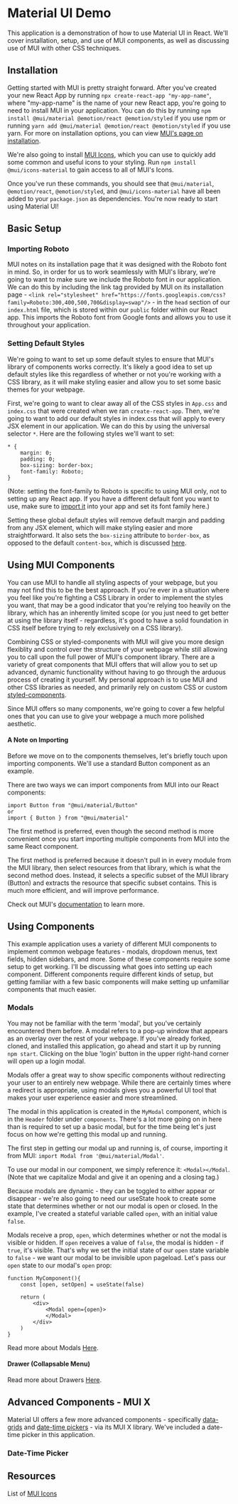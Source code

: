 # Material UI Demo

This application is a demonstration of how to use Material UI in React. We'll cover installation, setup, and use of MUI components, as well as discussing use of MUI with other CSS techniques.

## Installation

Getting started with MUI is pretty straight forward. After you've created your new React App by running `npx create-react-app "my-app-name"`, where "my-app-name" is the name of your new React app, you're going to need to install MUI in your application. You can do this by running `npm install @mui/material @emotion/react @emotion/styled` if you use npm or running `yarn add @mui/material @emotion/react @emotion/styled` if you use yarn. For more on installation options, you can view <a href="https://mui.com/material-ui/getting-started/installation/">MUI's page on installation</a>.

We're also going to install <a href="https://mui.com/material-ui/material-icons/">MUI Icons</a>, which you can use to quickly add some common and useful icons to your styling. Run `npm install @mui/icons-material` to gain access to all of MUI's Icons.

Once you've run these commands, you should see that `@mui/material`, `@emotion/react`, `@emotion/styled`, and `@mui/icons-material` have all been added to your `package.json` as dependencies. You're now ready to start using Material UI!

## Basic Setup

### Importing Roboto
MUI notes on its installation page that it was designed with the Roboto font in mind. So, in order for us to work seamlessly with MUI's library, we're going to want to make sure we include the Roboto font in our application. We can do this by including the link tag provided by MUI on its installation page -  `<link rel="stylesheet" href="https://fonts.googleapis.com/css?family=Roboto:300,400,500,700&display=swap"/>` - in the `head` section of our `index.html` file, which is stored within our `public` folder within our React app. This imports the Roboto font from Google fonts and allows you to use it throughout your application.

### Setting Default Styles

We're going to want to set up some default styles to ensure that MUI's library of components works correctly. It's likely a good idea to set up default styles like this regardless of whether or not you're working with a CSS library, as it will make styling easier and allow you to set some basic themes for your webpage.

First, we're going to want to clear away all of the CSS styles in `App.css` and `index.css` that were created when we ran `create-react-app`. Then, we're going to want to add our default styles in index.css that will apply to every JSX element in our application. We can do this by using the universal selector `*`. Here are the following styles we'll want to set:

```
* {
    margin: 0;
    padding: 0;
    box-sizing: border-box;
    font-family: Roboto;
}
```

(Note: setting the font-family to Roboto is specific to using MUI only, not to setting up any React app. If you have a different default font you want to use, make sure to <a href="https://fonts.google.com/">import it</a> into your app and set its font family here.)

Setting these global default styles will remove default margin and padding from any JSX element, which will make styling easier and more straightforward. It also sets the `box-sizing` attribute to `border-box`, as opposed to the default `content-box`, which is discussed <a href="https://github.com/Matt-Eva/intro-css-demo">here</a>.

## Using MUI Components

You can use MUI to handle all styling aspects of your webpage, but you may not find this to be the best approach. If you're ever in a situation where you feel like you're fighting a CSS Library in order to implement the styles you want, that may be a good indicator that you're relying too heavily on the library, which has an inherently limited scope (or you just need to get better at using the library itself - regardless, it's good to have a solid foundation in CSS itself before trying to rely exclusively on a CSS library). 

Combining CSS or styled-components with MUI will give you more design flexiblity and control over the structure of your webpage while still allowing you to call upon the full power of MUI's component library. There are a variety of great components that MUI offers that will allow you to set up advanced, dynamic functionality without having to go through the arduous process of creating it yourself. My personal approach is to use MUI and other CSS libraries as needed, and primarily rely on custom CSS or custom <a href="https://styled-components.com/">styled-components</a>.

Since MUI offers so many components, we're going to cover a few helpful ones that you can use to give your webpage a much more polished aesthetic.

#### A Note on Importing

Before we move on to the components themselves, let's briefly touch upon importing components.
We'll use a standard Button component as an example.

There are two ways we can import components from MUI into our React components:
```
import Button from "@mui/material/Button"
or
import { Button } from "@mui/material"
```

The first method is preferred, even though the second method is more convenient once you start importing multiple components from MUI into the same React component. 

The first method is preferred because it doesn't pull in in every module from the MUI library, then select resources from that library, which is what the second method does. Instead, it selects a specific subset of the MUI library (Button) and extracts the resource that specific subset contains. This is much more efficient, and will improve performance.

Check out MUI's <a href="https://mui.com/material-ui/guides/minimizing-bundle-size/">documentation</a> to learn more.

## Using Components

This example application uses a variety of different MUI components to implement common webpage features - modals, dropdown menus, text fields, hidden sidebars, and more. Some of these components require some setup to get working. I'll be discussing what goes into setting up each component. Different components require different kinds of setup, but getting familiar with a few basic components will make setting up unfamiliar components that much easier.

### Modals

You may not be familiar with the term 'modal', but you've certainly encountered them before. A modal refers to a pop-up window that appears as an overlay over the rest of your webpage. If you've already forked, cloned, and installed this application, go ahead and start it up by running `npm start`. Clicking on the blue 'login' button in the upper right-hand corner will open up a login modal.

Modals offer a great way to show specific components without redirecting your user to an entirely new webpage. While there are certainly times where a redirect is appropriate, using modals gives you a powerful UI tool that makes your user experience easier and more streamlined.

The modal in this application is created in the `MyModal` component, which is in the `Header` folder under `components`. There's a lot more going on in here than is required to set up a basic modal, but for the time being let's just focus on how we're getting this modal up and running.

The first step in getting our modal up and running is, of course, importing it from MUI: `import Modal from '@mui/material/Modal'`. 

To use our modal in our component, we simply reference it: `<Modal></Modal`. (Note that we capitalize Modal and give it an opening and a closing tag.)

Because modals are dynamic - they can be toggled to either appear or disappear - we're also going to need our useState hook to create some state that determines whether or not our modal is open or closed. In the example, I've created a stateful variable called `open`, with an initial value `false`.

Modals receive a prop, `open`, which determines whether or not the modal is visible or hidden. If `open` receives a value of `false`, the modal is hidden - if `true`, it's visible. That's why we set the initial state of our `open` state variable to `false` - we want our modal to be invisible upon pageload. Let's pass our `open` state to our modal's `open` prop:

```
function MyComponent(){
    const [open, setOpen] = useState(false)

    return (
        <div>
            <Modal open={open}>
            </Modal>
        </div>
    )
}
```

Read more about Modals <a href="https://mui.com/material-ui/react-modal/">Here</a>.

#### Drawer (Collapsable Menu)

Read more about Drawers <a href="https://mui.com/material-ui/react-drawer/">Here</a>.


## Advanced Components - MUI X

Material UI offers a few more advanced components - specifically <a href="https://mui.com/x/react-data-grid/">data-grids</a> and <a href="https://mui.com/x/react-date-pickers/date-picker/">date-time pickers</a> - via its MUI X library. We've included a date-time picker in this application.

### Date-Time Picker

<!-- Using components from the MUI X library requires a few additional installations. First and foremost, to use the date-time picker, we have to run `npm install @mui/x-date-pickers`, which contains the components we'll actually be using. However, we also have to install an adapter package for the date library that we want to use in our MUI components. MUI lists <a href="https://mui.com/x/react-date-pickers/getting-started/">which adapater packages it can work with</a> - we've chosen to use datefns in this example. For that reason, we'll be running `npm install @date-io/date-fns`. If you choose a different option, you can consult MUI docs regarding which install statement you should use. -->



## Resources

List of <a href="https://mui.com/material-ui/material-icons/">MUI Icons</a>
